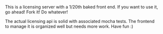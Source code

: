 This is a licensing server with a 1/20th baked front end. If you want to use it, go ahead! Fork it! Do whatever!

The actual licensing api is solid with associated mocha tests. The frontend to manage it is organized well but needs more work. Have fun :)

